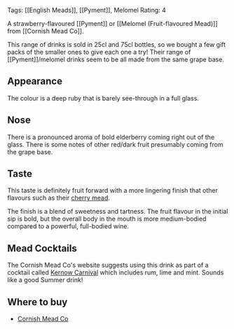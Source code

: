 Tags: [[English Meads]], [[Pyment]], Melomel
Rating: 4

A strawberry-flavoured [[Pyment]] or [[Melomel (Fruit-flavoured Mead)]] from [[Cornish Mead Co]].

This range of drinks is sold in 25cl and 75cl bottles, so we bought a few gift packs of the smaller ones to give each one a try! Their range of [[Pyment]]/melomel drinks seem to be all made from the same grape base.

## Appearance

The colour is a deep ruby that is barely see-through in a full glass.

## Nose

There is a pronounced aroma of bold elderberry coming right out of the glass. There is some notes of other red/dark fruit presumably coming from the grape base.

## Taste

This taste is definitely fruit forward with a more lingering finish
that other flavours such as their [cherry mead](/cornish-cherry-mead/).

The finish is a blend of sweetness and tartness. The fruit flavour in the initial sip is bold, but the overall body in the mouth is more medium-bodied compared to a powerful, full-bodied wine.

## Mead Cocktails

The Cornish Mead Co's website suggests using this drink as part of a
cocktail called [Kernow Carnival](https://www.cornishmead.co.uk/cocktails/kernow-carnival/) which includes rum, lime and mint. Sounds like a good Summer drink!

## Where to buy

* [Cornish Mead Co](https://www.cornishmead.co.uk/product/elderberry-mead/)
